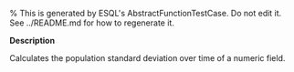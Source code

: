 % This is generated by ESQL's AbstractFunctionTestCase. Do not edit it. See ../README.md for how to regenerate it.

**Description**

Calculates the population standard deviation over time of a numeric field.

